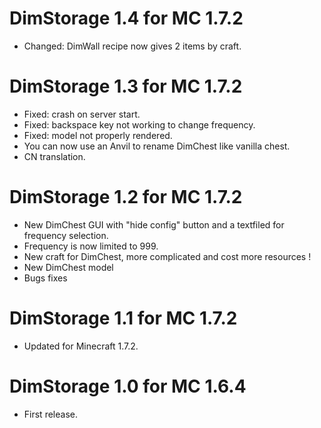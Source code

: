 DimStorage 1.4 for MC 1.7.2
===========================

- Changed: DimWall recipe now gives 2 items by craft.

DimStorage 1.3 for MC 1.7.2
===========================

- Fixed: crash on server start.
- Fixed: backspace key not working to change frequency.
- Fixed: model not properly rendered.
- You can now use an Anvil to rename DimChest like vanilla chest.
- CN translation.

DimStorage 1.2 for MC 1.7.2
===========================

- New DimChest GUI with "hide config" button and a textfiled for frequency selection.
- Frequency is now limited to 999.
- New craft for DimChest, more complicated and cost more resources !
- New DimChest model
- Bugs fixes

DimStorage 1.1 for MC 1.7.2
===========================

- Updated for Minecraft 1.7.2.

DimStorage 1.0 for MC 1.6.4
===========================

- First release.
